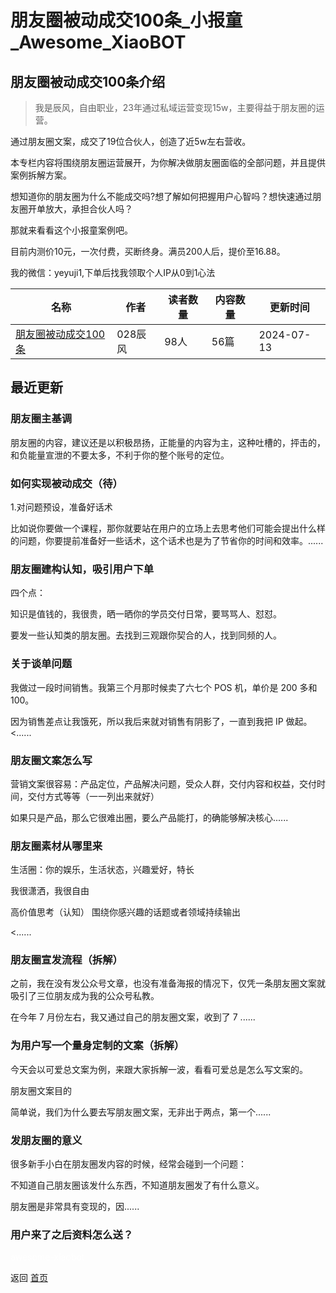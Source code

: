 # 朋友圈被动成交100条_小报童_Awesome_XiaoBOT

## 朋友圈被动成交100条介绍
> 我是辰风，自由职业，23年通过私域运营变现15w，主要得益于朋友圈的运营。    
    
通过朋友圈文案，成交了19位合伙人，创造了近5w左右营收。    
    
本专栏内容将围绕朋友圈运营展开，为你解决做朋友圈面临的全部问题，并且提供案例拆解方案。    
    
想知道你的朋友圈为什么不能成交吗?想了解如何把握用户心智吗？想快速通过朋友圈开单放大，承担合伙人吗？    
    
那就来看看这个小报童案例吧。    
    
目前内测价10元，一次付费，买断终身。满员200人后，提价至16.88。    
    
我的微信：yeyuji1,下单后找我领取个人IP从0到1心法  
  


|名称|作者|读者数量|内容数量|更新时间|
|---|---|---|---|---|
|[朋友圈被动成交100条](https://xiaobot.net/p/68802?refer=0b133df9-27dc-423b-8101-639049001c13)|028辰风|98人|56篇|2024-07-13|

## 最近更新
### 朋友圈主基调

朋友圈的内容，建议还是以积极昂扬，正能量的内容为主，这种吐槽的，抨击的，和负能量宣泄的不要太多，不利于你的整个账号的定位。

### 如何实现被动成交（待）

1.对问题预设，准备好话术

比如说你要做一个课程，那你就要站在用户的立场上去思考他们可能会提出什么样的问题，你要提前准备好一些话术，这个话术也是为了节省你的时间和效率。......

### 朋友圈建构认知，吸引用户下单

四个点：

知识是值钱的，我很贵，晒一晒你的学员交付日常，要骂骂人、怼怼。

要发一些认知类的朋友圈。去找到三观跟你契合的人，找到同频的人。

### 关于谈单问题

我做过一段时间销售。我第三个月那时候卖了六七个 POS 机，单价是 200 多和 100。

因为销售差点让我饿死，所以我后来就对销售有阴影了，一直到我把 IP 做起。<......

### 朋友圈文案怎么写

营销文案很容易：产品定位，产品解决问题，受众人群，交付内容和权益，交付时间，交付方式等等（一一列出来就好）

如果只是产品，那么它很难出圈，要么产品能打，的确能够解决核心......

### 朋友圈素材从哪里来

生活圈：你的娱乐，生活状态，兴趣爱好，特长

我很潇洒，我很自由

高价值思考（认知） 围绕你感兴趣的话题或者领域持续输出

<......

### 朋友圈宣发流程（拆解）

之前，我在没有发公众号文章，也没有准备海报的情况下，仅凭一条朋友圈文案就吸引了三位朋友成为我的公众号私教。

在今年 7 月份左右，我又通过自己的朋友圈文案，收到了 7 ......

### 为用户写一个量身定制的文案（拆解）

今天会以可爱总文案为例，来跟大家拆解一波，看看可爱总是怎么写文案的。

朋友圈文案目的

简单说，我们为什么要去写朋友圈文案，无非出于两点，第一个......

### 发朋友圈的意义

很多新手小白在朋友圈发内容的时候，经常会碰到一个问题：

不知道自己朋友圈该发什么东西，不知道朋友圈发了有什么意义。

朋友圈是非常具有变现的，因......

### 用户来了之后资料怎么送？


<a href="https://github.com/Reno9527/awesome-xiaobot" style="color: white; text-decoration: none;">awesome-xiaobot</a>

返回 [首页](../README.md)

